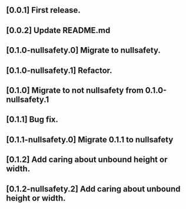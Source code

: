 ## [0.0.1] First release.

## [0.0.2] Update README.md

## [0.1.0-nullsafety.0] Migrate to nullsafety.

## [0.1.0-nullsafety.1] Refactor.

## [0.1.0] Migrate to not nullsafety from 0.1.0-nullsafety.1

## [0.1.1] Bug fix.

## [0.1.1-nullsafety.0] Migrate 0.1.1 to nullsafety

## [0.1.2] Add caring about unbound height or width.

## [0.1.2-nullsafety.2] Add caring about unbound height or width.